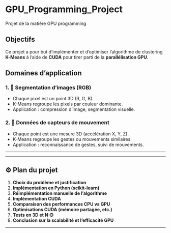 # GPU_Programming_Project
Projet de la matière GPU programming

## Objectifs
Ce projet a pour but d’implémenter et d’optimiser l’algorithme de clustering **K-Means** à l’aide de **CUDA** pour tirer parti de la **parallélisation GPU**.

##  Domaines d’application

### 1. 🎨 Segmentation d’images (RGB)
- Chaque pixel est un point 3D (R, G, B).
- K-Means regroupe les pixels par couleur dominante.
- Application : compression d’image, segmentation visuelle.

### 2. 📱 Données de capteurs de mouvement
- Chaque point est une mesure 3D (accélération X, Y, Z).
- K-Means regroupe les gestes ou mouvements similaires.
- Application : reconnaissance de gestes, suivi de mouvements.

---
---

## ⚙️ Plan du projet

1. **Choix du problème et justification**
2. **Implémentation en Python (scikit-learn)**
3. **Réimplémentation manuelle de l’algorithme**
4. **Implémentation CUDA**
5. **Comparaison des performances CPU vs GPU**
6. **Optimisations CUDA (mémoire partagée, etc.)**
7. **Tests en 3D et N-D**
8. **Conclusion sur la scalabilité et l’efficacité GPU**

---
